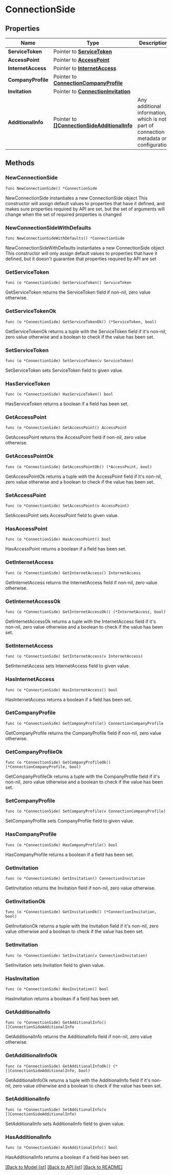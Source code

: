 # ConnectionSide

## Properties

Name | Type | Description | Notes
------------ | ------------- | ------------- | -------------
**ServiceToken** | Pointer to [**ServiceToken**](ServiceToken.md) |  | [optional] 
**AccessPoint** | Pointer to [**AccessPoint**](AccessPoint.md) |  | [optional] 
**InternetAccess** | Pointer to [**InternetAccess**](InternetAccess.md) |  | [optional] 
**CompanyProfile** | Pointer to [**ConnectionCompanyProfile**](ConnectionCompanyProfile.md) |  | [optional] 
**Invitation** | Pointer to [**ConnectionInvitation**](ConnectionInvitation.md) |  | [optional] 
**AdditionalInfo** | Pointer to [**[]ConnectionSideAdditionalInfo**](ConnectionSideAdditionalInfo.md) | Any additional information, which is not part of connection metadata or configuration | [optional] 

## Methods

### NewConnectionSide

`func NewConnectionSide() *ConnectionSide`

NewConnectionSide instantiates a new ConnectionSide object
This constructor will assign default values to properties that have it defined,
and makes sure properties required by API are set, but the set of arguments
will change when the set of required properties is changed

### NewConnectionSideWithDefaults

`func NewConnectionSideWithDefaults() *ConnectionSide`

NewConnectionSideWithDefaults instantiates a new ConnectionSide object
This constructor will only assign default values to properties that have it defined,
but it doesn't guarantee that properties required by API are set

### GetServiceToken

`func (o *ConnectionSide) GetServiceToken() ServiceToken`

GetServiceToken returns the ServiceToken field if non-nil, zero value otherwise.

### GetServiceTokenOk

`func (o *ConnectionSide) GetServiceTokenOk() (*ServiceToken, bool)`

GetServiceTokenOk returns a tuple with the ServiceToken field if it's non-nil, zero value otherwise
and a boolean to check if the value has been set.

### SetServiceToken

`func (o *ConnectionSide) SetServiceToken(v ServiceToken)`

SetServiceToken sets ServiceToken field to given value.

### HasServiceToken

`func (o *ConnectionSide) HasServiceToken() bool`

HasServiceToken returns a boolean if a field has been set.

### GetAccessPoint

`func (o *ConnectionSide) GetAccessPoint() AccessPoint`

GetAccessPoint returns the AccessPoint field if non-nil, zero value otherwise.

### GetAccessPointOk

`func (o *ConnectionSide) GetAccessPointOk() (*AccessPoint, bool)`

GetAccessPointOk returns a tuple with the AccessPoint field if it's non-nil, zero value otherwise
and a boolean to check if the value has been set.

### SetAccessPoint

`func (o *ConnectionSide) SetAccessPoint(v AccessPoint)`

SetAccessPoint sets AccessPoint field to given value.

### HasAccessPoint

`func (o *ConnectionSide) HasAccessPoint() bool`

HasAccessPoint returns a boolean if a field has been set.

### GetInternetAccess

`func (o *ConnectionSide) GetInternetAccess() InternetAccess`

GetInternetAccess returns the InternetAccess field if non-nil, zero value otherwise.

### GetInternetAccessOk

`func (o *ConnectionSide) GetInternetAccessOk() (*InternetAccess, bool)`

GetInternetAccessOk returns a tuple with the InternetAccess field if it's non-nil, zero value otherwise
and a boolean to check if the value has been set.

### SetInternetAccess

`func (o *ConnectionSide) SetInternetAccess(v InternetAccess)`

SetInternetAccess sets InternetAccess field to given value.

### HasInternetAccess

`func (o *ConnectionSide) HasInternetAccess() bool`

HasInternetAccess returns a boolean if a field has been set.

### GetCompanyProfile

`func (o *ConnectionSide) GetCompanyProfile() ConnectionCompanyProfile`

GetCompanyProfile returns the CompanyProfile field if non-nil, zero value otherwise.

### GetCompanyProfileOk

`func (o *ConnectionSide) GetCompanyProfileOk() (*ConnectionCompanyProfile, bool)`

GetCompanyProfileOk returns a tuple with the CompanyProfile field if it's non-nil, zero value otherwise
and a boolean to check if the value has been set.

### SetCompanyProfile

`func (o *ConnectionSide) SetCompanyProfile(v ConnectionCompanyProfile)`

SetCompanyProfile sets CompanyProfile field to given value.

### HasCompanyProfile

`func (o *ConnectionSide) HasCompanyProfile() bool`

HasCompanyProfile returns a boolean if a field has been set.

### GetInvitation

`func (o *ConnectionSide) GetInvitation() ConnectionInvitation`

GetInvitation returns the Invitation field if non-nil, zero value otherwise.

### GetInvitationOk

`func (o *ConnectionSide) GetInvitationOk() (*ConnectionInvitation, bool)`

GetInvitationOk returns a tuple with the Invitation field if it's non-nil, zero value otherwise
and a boolean to check if the value has been set.

### SetInvitation

`func (o *ConnectionSide) SetInvitation(v ConnectionInvitation)`

SetInvitation sets Invitation field to given value.

### HasInvitation

`func (o *ConnectionSide) HasInvitation() bool`

HasInvitation returns a boolean if a field has been set.

### GetAdditionalInfo

`func (o *ConnectionSide) GetAdditionalInfo() []ConnectionSideAdditionalInfo`

GetAdditionalInfo returns the AdditionalInfo field if non-nil, zero value otherwise.

### GetAdditionalInfoOk

`func (o *ConnectionSide) GetAdditionalInfoOk() (*[]ConnectionSideAdditionalInfo, bool)`

GetAdditionalInfoOk returns a tuple with the AdditionalInfo field if it's non-nil, zero value otherwise
and a boolean to check if the value has been set.

### SetAdditionalInfo

`func (o *ConnectionSide) SetAdditionalInfo(v []ConnectionSideAdditionalInfo)`

SetAdditionalInfo sets AdditionalInfo field to given value.

### HasAdditionalInfo

`func (o *ConnectionSide) HasAdditionalInfo() bool`

HasAdditionalInfo returns a boolean if a field has been set.


[[Back to Model list]](../README.md#documentation-for-models) [[Back to API list]](../README.md#documentation-for-api-endpoints) [[Back to README]](../README.md)


